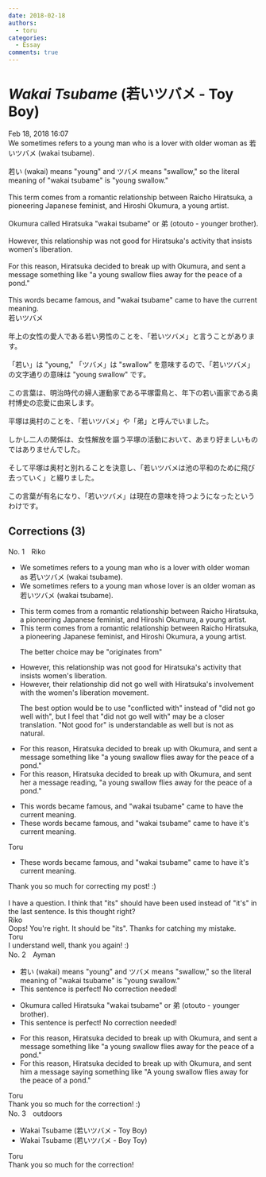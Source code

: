 ```yaml
---
date: 2018-02-18
authors:
  - toru
categories:
  - Essay
comments: true
---
```


# <strong><em>Wakai Tsubame</strong></em> (若いツバメ - Toy Boy)
<div class="date">Feb 18, 2018 16:07</div>
<div id="post"><div id="body_show_ori">
We sometimes refers to a young man who is a lover with older woman as 若いツバメ (wakai tsubame).<br/><br/>若い (wakai) means "young" and ツバメ means "swallow," so the literal meaning of "wakai tsubame" is "young swallow."<br/><br/>This term comes from a romantic relationship between Raicho Hiratsuka, a pioneering Japanese feminist, and Hiroshi Okumura, a young artist.<br/><br/>Okumura called Hiratsuka "wakai tsubame" or 弟 (otouto - younger brother).<br/><br/>However, this relationship was not good for Hiratsuka's activity that insists women's liberation.<br/><br/>For this reason, Hiratsuka decided to break up with Okumura, and sent a message something like "a young swallow flies away for the peace of a pond."<br/><br/>This words became famous, and "wakai tsubame" came to have the current meaning.
</div></div>

<!-- more -->

<div id="post_ja"><div id="body_show_mo">
若いツバメ<br/><br/>年上の女性の愛人である若い男性のことを、「若いツバメ」と言うことがあります。<br/><br/>「若い」は "young," 「ツバメ」は "swallow" を意味するので、「若いツバメ」の文字通りの意味は "young swallow" です。<br/><br/>この言葉は、明治時代の婦人運動家である平塚雷鳥と、年下の若い画家である奥村博史の恋愛に由来します。<br/><br/>平塚は奥村のことを、「若いツバメ」や「弟」と呼んでいました。<br/><br/>しかし二人の関係は、女性解放を謳う平塚の活動において、あまり好ましいものではありませんでした。<br/><br/>そして平塚は奥村と別れることを決意し、「若いツバメは池の平和のために飛び去っていく」と綴りました。<br/><br/>この言葉が有名になり、「若いツバメ」は現在の意味を持つようになったというわけです。
</div></div>

## Corrections (3)
<div id="block"><div class="first_name"> No. 1　<span class="just_name">Riko</span></div><div id="block2">
<ul class="correction_field">
<li class="incorrect">We sometimes refers to a young man who is a lover with older woman as 若いツバメ (wakai tsubame).</li>
<li class="corrected correct">
We sometimes refers to a young man <span class="f_red">whose</span> lover <span class="f_red">is an </span>older woman as 若いツバメ (wakai tsubame).
</li>
</ul>
<ul class="correction_field">
<li class="incorrect">This term comes from a romantic relationship between Raicho Hiratsuka, a pioneering Japanese feminist, and Hiroshi Okumura, a young artist.</li>
<li class="corrected correct">
This term <span class="f_blue">comes from</span> a romantic relationship between Raicho Hiratsuka, a pioneering Japanese feminist, and Hiroshi Okumura, a young artist.
<p class="correction_comment">The better choice may be "originates from"</p>
</li>
</ul>
<ul class="correction_field">
<li class="incorrect">However, this relationship was not good for Hiratsuka's activity that insists women's liberation.</li>
<li class="corrected correct">
However, <span class="f_red">their</span> relationship <span class="f_red">did not go well with</span> Hiratsuka's <span class="f_red">involvement with the</span> women's liberation<span class="f_red"> movement</span>.
<p class="correction_comment">The best option would be to use "conflicted with" instead of "did not go well with", but I feel that "did not go well with" may be a closer translation. "Not good for" is understandable as well but is not as natural.</p>
</li>
</ul>
<ul class="correction_field">
<li class="incorrect">For this reason, Hiratsuka decided to break up with Okumura, and sent a message something like "a young swallow flies away for the peace of a pond."</li>
<li class="corrected correct">
For this reason, Hiratsuka decided to break up with Okumura, and sent <span class="f_red">her </span>a message <span class="f_red">reading</span>,<span class="f_red"> </span>"a young swallow flies away for the peace of a pond."
</li>
</ul>
<ul class="correction_field">
<li class="incorrect">This words became famous, and "wakai tsubame" came to have the current meaning.</li>
<li class="corrected correct">
<span class="f_red">These</span> words became famous, and "wakai tsubame" came to have <span class="f_red">it's</span> current meaning.
</li>
</ul>
</div><div class="name"><span class="just_name">Toru</span><br><div class="quote_field"><ul class="correction_field">
<li class="corrected correct">
<span class="f_red">These</span> words became famous, and "wakai tsubame" came to have <span class="f_red">it's</span> current meaning.
</li>
</ul></div>
Thank you so much for correcting my post! :)<br/><br/>I have a question. I think that "its" should have been used instead of "it's" in the last sentence. Is this thought right?
</div>
<div class="name"><span class="just_name">Riko</span><br>
Oops! You're right. It should be "its". Thanks for catching my mistake. 
</div>
<div class="name"><span class="just_name">Toru</span><br>
I understand well, thank you again! :)
</div>
</div>
<div id="block"><div class="first_name"> No. 2　<span class="just_name">Ayman</span></div><div id="block2">
<ul class="correction_field">
<li class="incorrect">若い (wakai) means "young" and ツバメ means "swallow," so the literal meaning of "wakai tsubame" is "young swallow."</li>
<li class="corrected perfect">This sentence is perfect! No correction needed!</li>
</ul>
<ul class="correction_field">
<li class="incorrect">Okumura called Hiratsuka "wakai tsubame" or 弟 (otouto - younger brother).</li>
<li class="corrected perfect">This sentence is perfect! No correction needed!</li>
</ul>
<ul class="correction_field">
<li class="incorrect">For this reason, Hiratsuka decided to break up with Okumura, and sent a message something like "a young swallow flies away for the peace of a pond."</li>
<li class="corrected correct">
For this reason, Hiratsuka decided to break up with Okumura, and sent him a message saying something like "A young swallow flies away for the peace of a pond."
</li>
</ul>
</div><div class="name"><span class="just_name">Toru</span><br>
Thank you so much for the correction! :)
</div>
</div>
<div id="block"><div class="first_name"> No. 3　<span class="just_name">outdoors</span></div><div id="block2">
<ul class="correction_field">
<li class="incorrect">Wakai Tsubame (若いツバメ - Toy Boy)</li>
<li class="corrected correct">
Wakai Tsubame (若いツバメ - <span class="f_red">Boy Toy</span>)
</li>
</ul>
</div><div class="name"><span class="just_name">Toru</span><br>
Thank you so much for the correction!
</div>
</div>
